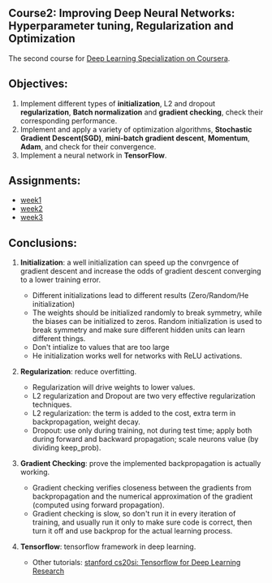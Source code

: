 ## Course2: Improving Deep Neural Networks: Hyperparameter tuning, Regularization and Optimization
The second course for [Deep Learning Specialization on Coursera](https://www.coursera.org/specializations/deep-learning).


## Objectives:
1. Implement different types of **initialization**, L2 and dropout **regularization**, **Batch normalization** and **gradient checking**, check their corresponding performance.
2. Implement and apply a variety of optimization algorithms, **Stochastic Gradient Descent(SGD)**, **mini-batch gradient descent**, **Momentum**, **Adam**, and check for their convergence. 
3. Implement a neural network in **TensorFlow**. 

## Assignments:
* [week1](https://github.com/zyunsg/deep-learning/tree/master/course2/week1) 
* [week2](https://github.com/zyunsg/deep-learning/tree/master/course2/week2)
* [week3](https://github.com/zyunsg/deep-learning/tree/master/course2/week3)

## Conclusions:
  1. **Initialization**: a well initialization can speed up the convrgence of gradient descent and increase the odds of gradient descent converging to a lower training error.
     - Different initializations lead to different results (Zero/Random/He initialization)
     - The weights should be initialized randomly to break symmetry, while the biases can be initialized to zeros. Random initialization is used to break symmetry and make sure different hidden units can learn different things.
     - Don't intialize to values that are too large
     - He initialization works well for networks with ReLU activations. 
  2. **Regularization**: reduce overfitting.
     - Regularization will drive weights to lower values.
     - L2 regularization and Dropout are two very effective regularization techniques.
     - L2 regularization: the term is added to the cost, extra term in backpropagation, weight decay.
     - Dropout: use only during training, not during test time; apply both during forward and backward propagation; scale neurons value (by dividing keep_prob).
  
  3. **Gradient Checking**: prove the implemented backpropagation is actually working.
     - Gradient checking verifies closeness between the gradients from backpropagation and the numerical approximation of the gradient (computed using forward propagation).
     - Gradient checking is slow, so don't run it in every iteration of training, and usually run it only to make sure code is correct, then turn it off and use backprop for the actual learning process.
  
  4. **Tensorflow**: tensorflow framework in deep learning.
     - Other tutorials: [stanford cs20si: Tensorflow for Deep Learning Research](https://web.stanford.edu/class/cs20si/)
 


